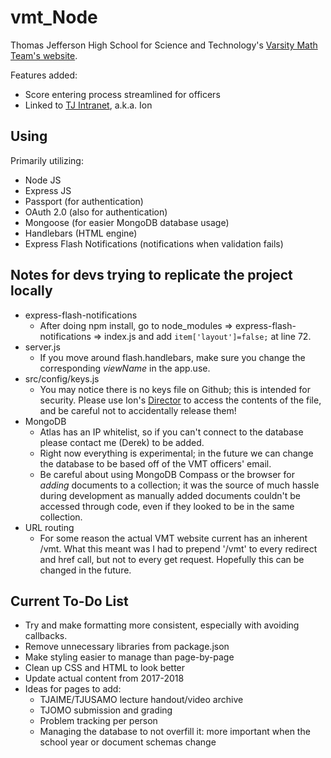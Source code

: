 # vmt_Node
Thomas Jefferson High School for Science and Technology's [Varsity Math Team's website](https://activities.tjhsst.edu/vmt/).

Features added:
* Score entering process streamlined for officers
* Linked to [TJ Intranet](https://ion.tjhsst.edu), a.k.a. Ion
## Using
Primarily utilizing:
* Node JS
* Express JS
* Passport (for authentication)
* OAuth 2.0 (also for authentication)
* Mongoose (for easier MongoDB database usage)
* Handlebars (HTML engine)
* Express Flash Notifications (notifications when validation fails)
## Notes for devs trying to replicate the project locally
* express-flash-notifications
  * After doing npm install, go to node_modules => express-flash-notifications => index.js and add `item['layout']=false;` at line 72.
* server.js
  * If you move around flash.handlebars, make sure you change the corresponding *viewName* in the app.use.
* src/config/keys.js
  * You may notice there is no keys file on Github; this is intended for security. Please use Ion's [Director](http://director.tjhsst.edu) to access the contents of the file, and be careful not to accidentally release them!
* MongoDB
  * Atlas has an IP whitelist, so if you can't connect to the database please contact me (Derek) to be added.
  * Right now everything is experimental; in the future we can change the database to be based off of the VMT officers' email.
  * Be careful about using MongoDB Compass or the browser for *adding* documents to a collection; it was the source of much hassle during development as manually added documents couldn't be accessed through code, even if they looked to be in the same collection.
* URL routing
  * For some reason the actual VMT website current has an inherent /vmt. What this meant was I had to prepend '/vmt' to every redirect and href call, but not to every get request. Hopefully this can be changed in the future.
## Current To-Do List
* Try and make formatting more consistent, especially with avoiding callbacks.
* Remove unnecessary libraries from package.json
* Make styling easier to manage than page-by-page
* Clean up CSS and HTML to look better
* Update actual content from 2017-2018
* Ideas for pages to add:
  * TJAIME/TJUSAMO lecture handout/video archive
  * TJOMO submission and grading
  * Problem tracking per person
  * Managing the database to not overfill it: more important when the school year or document schemas change
